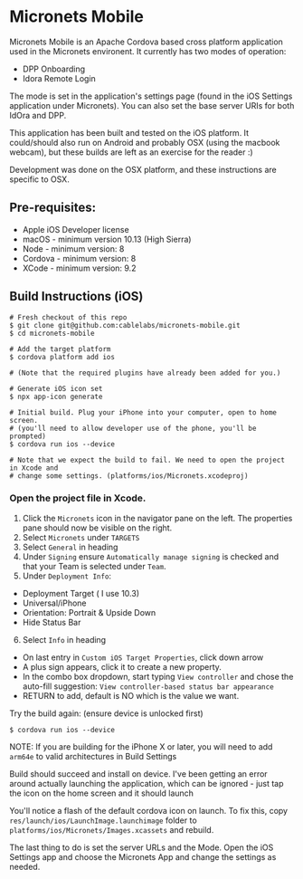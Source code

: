 # Micronets Mobile

Micronets Mobile is an Apache Cordova based cross platform application used in the Micronets environent. It currently has two modes of operation:
- DPP Onboarding
- Idora Remote Login

The mode is set in the application's settings page (found in the iOS Settings application under Micronets). You can also set the base server URIs for both IdOra and DPP.

This application has been built and tested on the iOS platform. It could/should also run on Android and probably OSX (using the macbook webcam), but these builds are left as an exercise for the reader :)

Development was done on the OSX platform, and these instructions are specific to OSX.

## Pre-requisites:

- Apple iOS Developer license
- macOS - minimum version 10.13 (High Sierra)
- Node - minimum version: 8
- Cordova - minimum version: 8
- XCode - minimum version: 9.2

## Build Instructions (iOS)

```
# Fresh checkout of this repo
$ git clone git@github.com:cablelabs/micronets-mobile.git
$ cd micronets-mobile

# Add the target platform
$ cordova platform add ios

# (Note that the required plugins have already been added for you.)

# Generate iOS icon set
$ npx app-icon generate

# Initial build. Plug your iPhone into your computer, open to home screen.
# (you'll need to allow developer use of the phone, you'll be prompted)
$ cordova run ios --device

# Note that we expect the build to fail. We need to open the project in Xcode and
# change some settings. (platforms/ios/Micronets.xcodeproj)

```

### Open the project file in Xcode.
1. Click the `Micronets` icon in the navigator pane on the left. The properties pane should now be visible on the right.
2. Select `Micronets` under `TARGETS`
3. Select `General` in heading
4. Under `Signing` ensure `Automatically manage signing` is checked and that your Team is selected under `Team`.
5. Under `Deployment Info`:
  - Deployment Target ( I use 10.3)
  - Universal/iPhone
  - Orientation: Portrait & Upside Down
  - Hide Status Bar
6. Select `Info` in heading
  - On last entry in `Custom iOS Target Properties`, click down arrow
  - A plus sign appears, click it to create a new property.
  - In the combo box dropdown, start typing `View controller` and chose the auto-fill suggestion: `View controller-based status bar appearance`
  - RETURN to add, default is NO which is the value we want.

Try the build again: (ensure device is unlocked first)
```
$ cordova run ios --device
```

NOTE: If you are building for the iPhone X or later, you will need to add `arm64e` to valid architectures in Build Settings

Build should succeed and install on device. I've been getting an error around actually launching the application, which can be ignored - just tap the icon on the home screen and it should launch

You'll notice a flash of the default cordova icon on launch. To fix this, copy `res/launch/ios/LaunchImage.launchimage` folder to `platforms/ios/Micronets/Images.xcassets` and rebuild.

The last thing to do is set the server URLs and the Mode. Open the iOS Settings app and choose the Micronets App and change the settings as needed.

